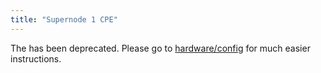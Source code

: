 ```yaml
---
title: "Supernode 1 CPE"
---
```



The has been deprecated. Please go to [hardware/config](/hardware/config/#lbe-client) for much easier instructions.
